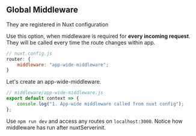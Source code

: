 ## Global Middleware

They are registered in Nuxt configuration

Use this option, when middleware is required for **every incoming request**. They will be called every time the route changes within app.

```javascript
// nuxt.config.js
router: {
    middleware: "app-wide-middleware";
}
```

Let's create an app-wide-middleware.

```javascript
// middleware/app-wide-middleware.js
export default context => {
    console.log("1. App-wide middleware called from nuxt config");
};
```

Use `npm run dev` and access any routes on `localhost:3000`. Notice how middleware has run after nuxtServerinit.
